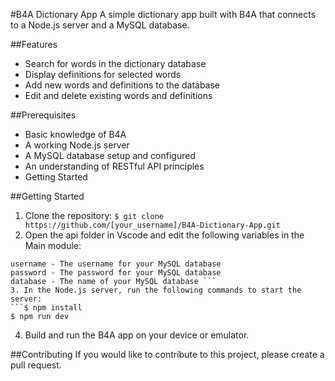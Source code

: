 #B4A Dictionary App
A simple dictionary app built with B4A that connects to a Node.js server and a MySQL database.

##Features
 - Search for words in the dictionary database
 - Display definitions for selected words
 - Add new words and definitions to the database
 - Edit and delete existing words and definitions

##Prerequisites
 - Basic knowledge of B4A
 - A working Node.js server
 - A MySQL database setup and configured
 - An understanding of RESTful API principles
 - Getting Started
 
##Getting Started
  1. Clone the repository:
 ```$ git clone https://github.com/[your_username]/B4A-Dictionary-App.git ```
  2. Open the api folder in Vscode and edit the following variables in the Main module:
 ```host - The URL of your mysql server
username - The username for your MySQL database
password - The password for your MySQL database
database - The name of your MySQL database ```
 3. In the Node.js server, run the following commands to start the server:
 ```$ npm install
$ npm run dev
```
 4. Build and run the B4A app on your device or emulator.
 
##Contributing
If you would like to contribute to this project, please create a pull request.
